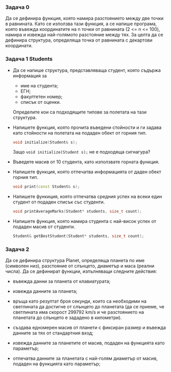### Задача 0
Да се дефинира функция, която намира разстоянието между две точки в равнината. Като се използва тази функция, а се напише програма, която въвежда координатите на n точки от равнината (2 <= n <= 100), намира и извежда най-голямото разстояние между тях. За целта да се дефинира структура, определяща точка от равнината с декартови координати.


### Задача 1  Students

* Да се напише структура, представляваща студент, която съдържа информация за
  - име на студента;
  - ЕГН;
  - факултетен номер;
  - списък от оценки.

  Определите кои са подходящите типове за полетата на тази структура.
  
  
* Напишете функция, която прочита въведени стойности и ги задава като стойности на полетата на подаден обект от горния тип.
  ```c++
  void initialize(Student& s);
  ```
  Защо `void initialize(Student s);` не е подходяща сигнагура?
  
* Въведете масив от 10 студента, като използвате горната функция.

* Напишете функция, която отпечатва информацията от даден обект горния тип.
   ```c++
   void print(const Student& s);
   ```

* Напишете функиция, която отпечатва средния успех на всеки един студент от подаден списък със студенти.
  ```c++
  void printAverageMarks(Student* students, size_t count);
  ```


* Напишете функция, която намира студента с най-висок успех от подаден масив от студенти.
  ```c++
  Student& getBestStudent(Student* students, size_t count);
  ```

### Задача 2
Да се дефинира структура Planet, определяща планета
по име (символен низ), разстояние от слънцето, диаметър и маса (реални
числа). Да се дефинират функции, изпълняващи следните действия:
*   въвежда данни за планета от клавиатурата;
  
*   извежда данните за планета;
 
*   връща като резултат броя секунди, които са необходими на светлината да достигне от слънцето до планетата (да се приеме, че светлината има скорост 299792 km/s и че разстоянието на планетата до слънцето е зададено в километри).
    
*   създава едномерен масив от планети с фиксиран размер и въвежда
    данните за тях от стандартния вход;
    
*   извежда данните за планетите от масив, подаден на функцията като параметър;

*   отпечатва данните за планетата с най-голям диаметър от масив, подаден на функцията като параметър;
